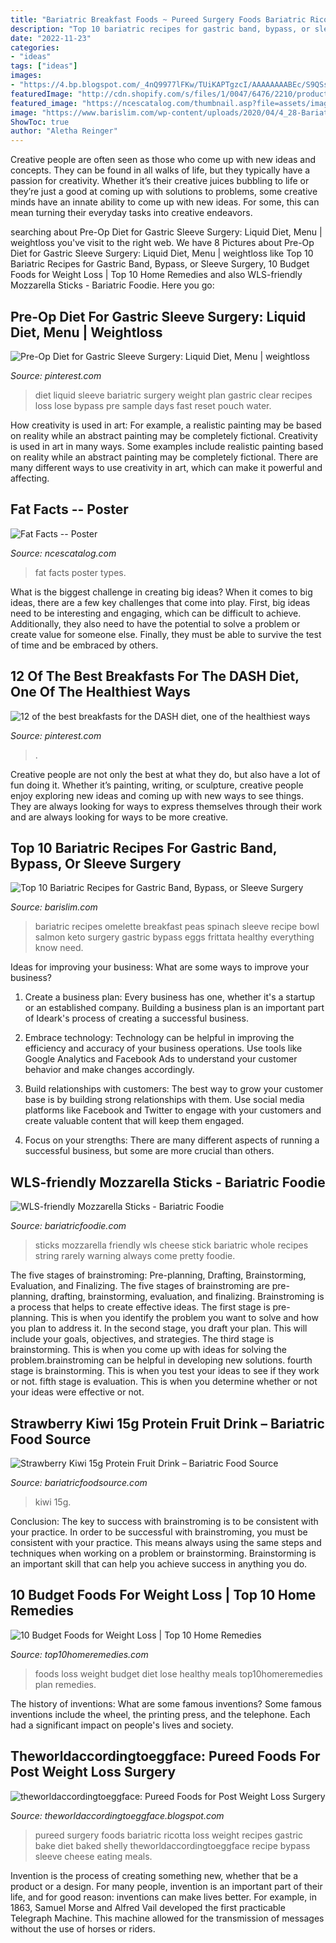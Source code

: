 ```yaml
---
title: "Bariatric Breakfast Foods ~ Pureed Surgery Foods Bariatric Ricotta Loss Weight Recipes Gastric Bake Diet Baked Shelly Theworldaccordingtoeggface Recipe Bypass Sleeve Cheese Eating Meals"
description: "Top 10 bariatric recipes for gastric band, bypass, or sleeve surgery"
date: "2022-11-23"
categories:
- "ideas"
tags: ["ideas"]
images:
- "https://4.bp.blogspot.com/_4nQ9977lFKw/TUiKAPTgzcI/AAAAAAAABEc/S9QSs1xrPMc/s1600/IMG_2184.JPG"
featuredImage: "http://cdn.shopify.com/s/files/1/0047/6476/2210/products/strawberry_kiwi_drink_800x.jpg?v=1571710123"
featured_image: "https://ncescatalog.com/thumbnail.asp?file=assets/images/new images/4203.jpg&amp;maxx=300&amp;maxy=0"
image: "https://www.barislim.com/wp-content/uploads/2020/04/4_28-Bariatric-Bowl-1-600x400.jpg"
ShowToc: true
author: "Aletha Reinger"
---
```



Creative people are often seen as those who come up with new ideas and concepts. They can be found in all walks of life, but they typically have a passion for creativity. Whether it’s their creative juices bubbling to life or they’re just a good at coming up with solutions to problems, some creative minds have an innate ability to come up with new ideas. For some, this can mean turning their everyday tasks into creative endeavors.

	

		
searching about Pre-Op Diet for Gastric Sleeve Surgery: Liquid Diet, Menu | weightloss you've visit to the right web. We have 8 Pictures about Pre-Op Diet for Gastric Sleeve Surgery: Liquid Diet, Menu | weightloss like Top 10 Bariatric Recipes for Gastric Band, Bypass, or Sleeve Surgery, 10 Budget Foods for Weight Loss | Top 10 Home Remedies and also WLS-friendly Mozzarella Sticks - Bariatric Foodie. Here you go:
		
    
## Pre-Op Diet For Gastric Sleeve Surgery: Liquid Diet, Menu | Weightloss

<img loading=lazy src="http://media-cache-ec0.pinimg.com/750x/ee/2b/09/ee2b097068eceea0f418c5478eb810fa.jpg" onerror="this.onerror=null;this.src='https://tse3.mm.bing.net/th?id=OIP.af-RljUipRkvluybPFFx_AHaHa&amp;pid=15.1';" alt="Pre-Op Diet for Gastric Sleeve Surgery: Liquid Diet, Menu | weightloss">

_Source: pinterest.com_

>diet liquid sleeve bariatric surgery weight plan gastric clear recipes loss lose bypass pre sample days fast reset pouch water. 

	

How creativity is used in art: For example, a realistic painting may be based on reality while an abstract painting may be completely fictional.
Creativity is used in art in many ways. Some examples include realistic painting based on reality while an abstract painting may be completely fictional. There are many different ways to use creativity in art, which can make it powerful and affecting.

    
## Fat Facts -- Poster

<img loading=lazy src="https://ncescatalog.com/thumbnail.asp?file=assets/images/new images/4203.jpg&amp;maxx=300&amp;maxy=0" onerror="this.onerror=null;this.src='https://tse3.mm.bing.net/th?id=OIP.3-hZoAvqUSmroH-xR9q29AAAAA&amp;pid=15.1';" alt="Fat Facts -- Poster">

_Source: ncescatalog.com_

>fat facts poster types. 

	

What is the biggest challenge in creating big ideas?
When it comes to big ideas, there are a few key challenges that come into play. First, big ideas need to be interesting and engaging, which can be difficult to achieve. Additionally, they also need to have the potential to solve a problem or create value for someone else. Finally, they must be able to survive the test of time and be embraced by others.

    
## 12 Of The Best Breakfasts For The DASH Diet, One Of The Healthiest Ways

<img loading=lazy src="https://i.pinimg.com/736x/e7/0e/49/e70e49ab716c0df729e82e2bceaffaeb.jpg" onerror="this.onerror=null;this.src='https://tse1.mm.bing.net/th?id=OIP.IrP6GwI0LHLEPdgTArTgyQHaNK&amp;pid=15.1';" alt="12 of the best breakfasts for the DASH diet, one of the healthiest ways">

_Source: pinterest.com_

>. 

	

Creative people are not only the best at what they do, but also have a lot of fun doing it. Whether it’s painting, writing, or sculpture, creative people enjoy exploring new ideas and coming up with new ways to see things. They are always looking for ways to express themselves through their work and are always looking for ways to be more creative.

    
## Top 10 Bariatric Recipes For Gastric Band, Bypass, Or Sleeve Surgery

<img loading=lazy src="https://www.barislim.com/wp-content/uploads/2020/04/4_28-Bariatric-Bowl-1-600x400.jpg" onerror="this.onerror=null;this.src='https://tse3.mm.bing.net/th?id=OIP.CjuMsctDuwyAmHMzDkUQNwHaE8&amp;pid=15.1';" alt="Top 10 Bariatric Recipes for Gastric Band, Bypass, or Sleeve Surgery">

_Source: barislim.com_

>bariatric recipes omelette breakfast peas spinach sleeve recipe bowl salmon keto surgery gastric bypass eggs frittata healthy everything know need. 

	

Ideas for improving your business: What are some ways to improve your business?
1. Create a business plan: Every business has one, whether it's a startup or an established company. Building a business plan is an important part of Ideark's process of creating a successful business.
2. Embrace technology: Technology can be helpful in improving the efficiency and accuracy of your business operations. Use tools like Google Analytics and Facebook Ads to understand your customer behavior and make changes accordingly.

3. Build relationships with customers: The best way to grow your customer base is by building strong relationships with them. Use social media platforms like Facebook and Twitter to engage with your customers and create valuable content that will keep them engaged.

4. Focus on your strengths: There are many different aspects of running a successful business, but some are more crucial than others.

    
## WLS-friendly Mozzarella Sticks - Bariatric Foodie

<img loading=lazy src="https://4.bp.blogspot.com/_4nQ9977lFKw/TUiKAPTgzcI/AAAAAAAABEc/S9QSs1xrPMc/s1600/IMG_2184.JPG" onerror="this.onerror=null;this.src='https://tse1.mm.bing.net/th?id=OIP.PeLWtmCzT7C_j4-onYuLRgHaFj&amp;pid=15.1';" alt="WLS-friendly Mozzarella Sticks - Bariatric Foodie">

_Source: bariatricfoodie.com_

>sticks mozzarella friendly wls cheese stick bariatric whole recipes string rarely warning always come pretty foodie. 

	

The five stages of brainstroming: Pre-planning, Drafting, Brainstorming, Evaluation, and Finalizing.
The five stages of brainstroming are pre-planning, drafting, brainstorming, evaluation, and finalizing. Brainstroming is a process that helps to create effective ideas. The first stage is pre-planning. This is when you identify the problem you want to solve and how you plan to address it. In the second stage, you draft your plan. This will include your goals, objectives, and strategies. The third stage is brainstorming. This is when you come up with ideas for solving the problem.brainstroming can be helpful in developing new solutions. fourth stage is brainstorming. This is when you test your ideas to see if they work or not. fifth stage is evaluation. This is when you determine whether or not your ideas were effective or not.

    
## Strawberry Kiwi 15g Protein Fruit Drink – Bariatric Food Source

<img loading=lazy src="http://cdn.shopify.com/s/files/1/0047/6476/2210/products/strawberry_kiwi_drink_800x.jpg?v=1571710123" onerror="this.onerror=null;this.src='https://tse1.mm.bing.net/th?id=OIP.I71zaaY9myHjpM5hcp8iBgHaI3&amp;pid=15.1';" alt="Strawberry Kiwi 15g Protein Fruit Drink – Bariatric Food Source">

_Source: bariatricfoodsource.com_

>kiwi 15g. 

	

Conclusion: The key to success with brainstroming is to be consistent with your practice.
In order to be successful with brainstroming, you must be consistent with your practice. This means always using the same steps and techniques when working on a problem or brainstorming. Brainstorming is an important skill that can help you achieve success in anything you do.

    
## 10 Budget Foods For Weight Loss | Top 10 Home Remedies

<img loading=lazy src="https://www.top10homeremedies.com/wp-content/uploads/2017/11/best-budget-foods-600x600.jpg" onerror="this.onerror=null;this.src='https://tse4.mm.bing.net/th?id=OIP.0OyK_mo7X3cFEovyk9Y8VwHaHa&amp;pid=15.1';" alt="10 Budget Foods for Weight Loss | Top 10 Home Remedies">

_Source: top10homeremedies.com_

>foods loss weight budget diet lose healthy meals top10homeremedies plan remedies. 

	

The history of inventions: What are some famous inventions?
Some famous inventions include the wheel, the printing press, and the telephone. Each had a significant impact on people's lives and society.

    
## Theworldaccordingtoeggface: Pureed Foods For Post Weight Loss Surgery

<img loading=lazy src="http://3.bp.blogspot.com/-8k8ssJPjZkk/VlET4JHqnXI/AAAAAAAA7_w/ChsmV3fKXzA/s1600/Eggface%2BRicotta%2BBake%2BPureed%2BPhase%2BRecipes%2BPin.jpg" onerror="this.onerror=null;this.src='https://tse1.mm.bing.net/th?id=OIP.5qqAWxcxT9YiFjlJdQCiwAHaGs&amp;pid=15.1';" alt="theworldaccordingtoeggface: Pureed Foods for Post Weight Loss Surgery">

_Source: theworldaccordingtoeggface.blogspot.com_

>pureed surgery foods bariatric ricotta loss weight recipes gastric bake diet baked shelly theworldaccordingtoeggface recipe bypass sleeve cheese eating meals. 

	

Invention is the process of creating something new, whether that be a product or a design. For many people, invention is an important part of their life, and for good reason: inventions can make lives better. For example, in 1863, Samuel Morse and Alfred Vail developed the first practicable Telegraph Machine. This machine allowed for the transmission of messages without the use of horses or riders.

